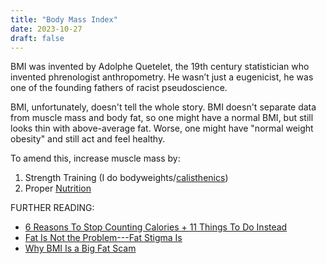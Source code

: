 ```yaml
---
title: "Body Mass Index"
date: 2023-10-27
draft: false
---
```


BMI was invented by Adolphe Quetelet, the 19th century statistician who
invented phrenologist anthropometry. He wasn’t just a eugenicist, he was
one of the founding fathers of racist pseudoscience.

BMI, unfortunately, doesn't tell the whole story.
BMI doesn't separate data from muscle mass and body fat,
so one might have a normal BMI,
but still looks thin with above-average fat.
Worse, one might have "normal weight obesity"
and still act and feel healthy.

To amend this, increase muscle mass by:
1. Strength Training (I do bodyweights/[calisthenics](/calisthenics))
2. Proper [Nutrition](/nutrition)

FURTHER READING:

- [6 Reasons To Stop Counting Calories + 11 Things To Do Instead](https://lilynicholsrdn.com/6-reasons-to-stop-counting-calories-11-things-to-do-instead/)
- [Fat Is Not the Problem---Fat Stigma Is](https://www.scientificamerican.com/blog/observations/fat-is-not-the-problem-fat-stigma-is/)
- [Why BMI Is a Big Fat Scam](https://www.motherjones.com/politics/2014/08/why-bmi-big-fat-scam/)
